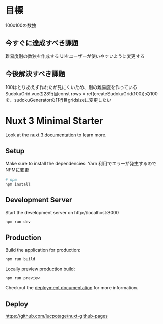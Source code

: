 # 目標

100x100の数独

## 今すぐに達成すべき課題

難易度別の数独を作成する
UIをユーザーが使いやすいように変更する

## 今後解決すべき課題

100はとりあえず作れたが見にくいため、別の難易度を作っている
SudokuGrid.vueの28行目const rows = ref(createSudokuGrid(100));の100を、sudokuGeneratorの11行目gridsizeに変更したい

# Nuxt 3 Minimal Starter

Look at the [nuxt 3 documentation](https://v3.nuxtjs.org) to learn more.

## Setup

Make sure to install the dependencies:
Yarn 利用でエラーが発生するのでNPMに変更

```bash
# npm
npm install

```

## Development Server

Start the development server on http://localhost:3000

```bash
npm run dev
```

## Production

Build the application for production:

```bash
npm run build
```

Locally preview production build:

```bash
npm run preview
```

Checkout the [deployment documentation](https://v3.nuxtjs.org/guide/deploy/presets) for more information.

## Deploy

<https://github.com/lucpotage/nuxt-github-pages>
